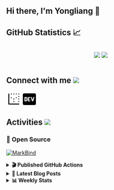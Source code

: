 ## Hi there, I'm Yongliang 👋 

## GitHub Statistics :chart_with_upwards_trend:
<div align="center">
<div style="display: flex; align-items: center; justify-content: center;">

[![](https://github-readme-stats.vercel.app/api?username=tlylt&show_icons=true&theme=tokyonight&hide_border=true&locale=en)](https://github.com/tlylt)
[![](https://github-readme-streak-stats.herokuapp.com/?user=tlylt&theme=tokyonight&hide_border=true)](https://github.com/tlylt)
</div>
</div>

## Connect with me <img src="https://media.giphy.com/media/2wh5K5yE3ulp3xgYcG/giphy-downsized.gif" width="30">

<a href="https://www.yongliangliu.com/" target="_blank"><img align="center" src="static/site-icon.png" alt="yongliangliu.com" height="40" width="40" /></a>
<a href="https://dev.to/tlylt" target="_blank"><img align="center" src="static/dev-badge.svg" alt="dev.to/tlylt" height="35" width="35" /></a>

## Activities <img src="https://media.giphy.com/media/WUlplcMpOCEmTGBtBW/giphy.gif" width="30">

### 🔭 Open Source

[![MarkBind](https://github-readme-stats.vercel.app/api/pin/?username=markbind&repo=markbind)](https://github.com/MarkBind/markbind)

<details>
<summary> <b>🎬 Published GitHub Actions </b> </summary>

[![install-graphviz](https://github-readme-stats.vercel.app/api/pin/?username=tlylt&repo=install-graphviz)](https://github.com/tlylt/install-graphviz)

[![reposense-action](https://github-readme-stats.vercel.app/api/pin/?username=tlylt&repo=reposense-action)](https://github.com/tlylt/reposense-action)

[![markbin-action](https://github-readme-stats.vercel.app/api/pin/?username=markbind&repo=markbind-action)](https://github.com/MarkBind/markbind-action)

</details>

<details>
<summary> <b>📕 Latest Blog Posts</b> </summary>

<!-- BLOG-POST-LIST:START -->
- [Open Source Software &lpar;OSS&rpar; Developer Journey](https://www.yongliangliu.com/blog/oss-dev-logs/)
- [Crossing abstraction barrier between parent and child class](https://www.yongliangliu.com/blog/cross-abstraction-barrier-between-parent-child/)
- [Intermediate GitHub CI Workflow Walk Through](https://www.yongliangliu.com/blog/intermediate-github-ci-workflow-walk-through/)
- [RooFind](https://www.yongliangliu.com/blog/roofind/)
- [Prove that the problem of determining whether a graph is connected is evasive](https://www.yongliangliu.com/blog/prove-graph-check-connected-evasive/)
<!-- BLOG-POST-LIST:END -->

</details>

<details>
<summary> <b>📊 Weekly Stats</b> </summary>

<!--START_SECTION:waka-->
![Code Time](http://img.shields.io/badge/Code%20Time-450%20hrs%204%20mins-blue)

**🐱 My GitHub Data** 

> 🏆 3,550 Contributions in the Year 2022
 > 
> 📦 295.1 kB Used in GitHub's Storage 
 > 
> 🚫 Not Opted to Hire
 > 
> 📜 119 Public Repositories 
 > 
> 🔑 18 Private Repositories  
 > 
**I'm an Early 🐤** 

```text
🌞 Morning    420 commits    ██████░░░░░░░░░░░░░░░░░░░   27.11% 
🌆 Daytime    403 commits    ██████░░░░░░░░░░░░░░░░░░░   26.02% 
🌃 Evening    598 commits    █████████░░░░░░░░░░░░░░░░   38.61% 
🌙 Night      128 commits    ██░░░░░░░░░░░░░░░░░░░░░░░   8.26%

```
📅 **I'm Most Productive on Friday** 

```text
Monday       206 commits    ███░░░░░░░░░░░░░░░░░░░░░░   13.3% 
Tuesday      165 commits    ██░░░░░░░░░░░░░░░░░░░░░░░   10.65% 
Wednesday    239 commits    ███░░░░░░░░░░░░░░░░░░░░░░   15.43% 
Thursday     234 commits    ███░░░░░░░░░░░░░░░░░░░░░░   15.11% 
Friday       274 commits    ████░░░░░░░░░░░░░░░░░░░░░   17.69% 
Saturday     220 commits    ███░░░░░░░░░░░░░░░░░░░░░░   14.2% 
Sunday       211 commits    ███░░░░░░░░░░░░░░░░░░░░░░   13.62%

```


📊 **This Week I Spent My Time On** 

```text
⌚︎ Time Zone: Asia/Singapore

💬 Programming Languages: 
JavaScript               4 hrs 7 mins        █████████░░░░░░░░░░░░░░░░   39.19% 
Python                   2 hrs 59 mins       ███████░░░░░░░░░░░░░░░░░░   28.33% 
Markdown                 1 hr 49 mins        ████░░░░░░░░░░░░░░░░░░░░░   17.36% 
Vue.js                   39 mins             █░░░░░░░░░░░░░░░░░░░░░░░░   6.3% 
JSON                     35 mins             █░░░░░░░░░░░░░░░░░░░░░░░░   5.6%

```


 Last Updated on 15/08/2022 00:42:17 UTC
<!--END_SECTION:waka-->

</details>

